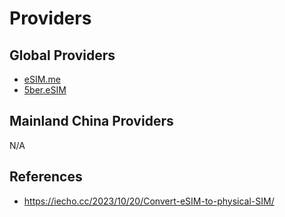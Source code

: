 # Providers

## Global Providers

- [eSIM.me](https://esim.me)
- [5ber.eSIM](https://esim.5ber.com)

## Mainland China Providers

N/A

## References

- <https://iecho.cc/2023/10/20/Convert-eSIM-to-physical-SIM/>
